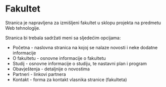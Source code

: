 # Fakultet

Stranica je napravljena za izmišljeni fakultet u sklopu projekta na predmetu Web tehnologije. 

Stranica bi trebala sadržati meni sa sljedećim opcijama:
- Početna - naslovna stranica na kojoj se nalaze novosti i neke dodatne informacije
- O fakultetu - osnovne informacije o fakultetu
- Studij - osnovne informacije o studiju, te nastavni plan i program
- Obavještenja - detaljnije o novostima
- Partneri - linkovi partnera
- Kontakt - forma za kontakt vlasnika stranice (fakulteta)
